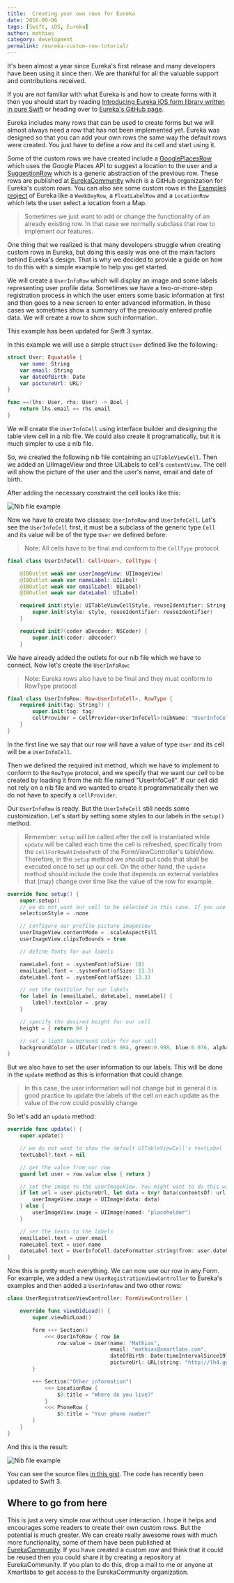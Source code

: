 ```yaml
---
title:  Creating your own rows for Eureka
date: 2016-09-06
tags: [Swift, iOS, Eureka]
author: mathias
category: development
permalink: /eureka-custom-row-tutorial/
---
```


It's been almost a year since Eureka's first release and many developers have been using it since then. We are thankful for all the valuable support and contributions received.

If you are not familiar with what Eureka is and how to create forms with it then you should start by reading [Introducing Eureka iOS form library written in pure Swift](https://blog.xmartlabs.com/2015/09/29/Introducing-Eureka-iOS-form-library-written-in-pure-Swift/) or heading over to [Eureka's GitHub page](https://github.com/xmartlabs/Eureka).

Eureka includes many rows that can be used to create forms but we will almost always need a row that has not been implemented yet. Eureka was designed so that you can add your own rows the same way the default rows were created. You just have to define a row and its cell and start using it.

Some of the custom rows we have created include a [GooglePlacesRow] which uses the Google Places API to suggest a location to the user and a [SuggestionRow] which is a generic abstraction of the previous row. These rows are published at [EurekaCommunity] which is a GitHub organization for Eureka's custom rows. You can also see some custom rows in the [Examples project](https://github.com/xmartlabs/Eureka#example-project) of Eureka like a `WeekDayRow`, a `FloatLabelRow` and a `LocationRow` which lets the user select a location from a Map.

> Sometimes we just want to add or change the functionality of an already existing row. In that case we normally subclass that row to implement our features.

One thing that we realized is that many developers struggle when creating custom rows in Eureka, but doing this easily was one of the main factors behind Eureka's design. That is why we decided to provide a guide on how to do this with a simple example to help you get started.

We will create a `UserInfoRow` which will display an image and some labels representing user profile data. Sometimes we have a two-or-more-step registration process in which the user enters some basic information at first and then goes to a new screen to enter advanced information. In these cases we sometimes show a summary of the previously entered profile data. We will create a row to show such information.

This example has been updated for Swift 3 syntax.

In this example we will use a simple struct `User` defined like the following:

```swift
struct User: Equatable {
    var name: String
    var email: String
    var dateOfBirth: Date
    var pictureUrl: URL?
}

func ==(lhs: User, rhs: User) -> Bool {
    return lhs.email == rhs.email
}
```

We will create the `UserInfoCell` using interface builder and designing the table view cell in a nib file. We could also create it programatically, but it is much simpler to use a nib file.

So, we created the following nib file containing an `UITableViewCell`. Then we added an UIImageView and three UILabels to cell's `contentView`. The cell will show the picture of the user and the user's name, email and date of birth.

After adding the necessary constraint the cell looks like this:

![Nib file example](/images/eureka-custom-row/nib-file-example.png)

Now we have to create two classes: `UserInfoRow` and `UserInfoCell`. Let's see the `UserInfoCell` first, it must be a subclass of the generic type `Cell` and its value will be of the type `User` we defined before:

> Note: All cells have to be final and conform to the `CellType` protocol.


```swift
final class UserInfoCell: Cell<User>, CellType {

    @IBOutlet weak var userImageView: UIImageView!
    @IBOutlet weak var nameLabel: UILabel!
    @IBOutlet weak var emailLabel: UILabel!
    @IBOutlet weak var dateLabel: UILabel!

    required init(style: UITableViewCellStyle, reuseIdentifier: String?) {
        super.init(style: style, reuseIdentifier: reuseIdentifier)
    }

    required init?(coder aDecoder: NSCoder) {
        super.init(coder: aDecoder)
    }
```

We have already added the outlets for our nib file which we have to connect. Now let's create the `UserInfoRow`:

> Note: Eureka rows also have to be final and they must conform to RowType protocol

```swift
final class UserInfoRow: Row<UserInfoCell>, RowType {
    required init(tag: String?) {
        super.init(tag: tag)
        cellProvider = CellProvider<UserInfoCell>(nibName: "UserInfoCell")
    }
}
```

In the first line we say that our row will have a value of type `User` and its cell will be a `UserInfoCell`.

Then we defined the required init method, which we have to implement to conform to the `RowType` protocol, and we specify that we want our cell to be created by loading it from the nib file named "UserInfoCell". If our cell did not rely on a nib file and we wanted to create it programmatically then we do not have to specify a `cellProvider`.

Our `UserInfoRow` is ready. But the `UserInfoCell` still needs some customization. Let's start by setting some styles to our labels in the `setup()` method.

> Remember: `setup` will be called after the cell is instantiated while `update` will be called each time the cell is refreshed, specifically from the `cellForRowAtIndexPath` of the FormViewController's tableView. Therefore, in the `setup` method we should put code that shall be executed once to set up our cell. On the other hand, the `update` method should include the code that depends on external variables that (may) change over time like the value of the row for example.


```swift
override func setup() {
    super.setup()
    // we do not want our cell to be selected in this case. If you use such a cell in a list then you might want to change this.
    selectionStyle = .none

    // configure our profile picture imageView
    userImageView.contentMode = .scaleAspectFill
    userImageView.clipsToBounds = true

    // define fonts for our labels

    nameLabel.font = .systemFont(ofSize: 18)
    emailLabel.font = .systemFont(ofSize: 13.3)
    dateLabel.font = .systemFont(ofSize: 13.3)

    // set the textColor for our labels
    for label in [emailLabel, dateLabel, nameLabel] {
        label?.textColor = .gray
    }

    // specify the desired height for our cell
    height = { return 94 }

    // set a light background color for our cell
    backgroundColor = UIColor(red:0.984, green:0.988, blue:0.976, alpha:1.00)
}
```

But we also have to set the user information to our labels. This will be done in the `update` method as this is information that could change.

> In this case, the user information will not change but in general it is good practice to update the labels of the cell on each update as the value of the row could possibly change

So let's add an `update` method:

```swift
override func update() {
    super.update()

    // we do not want to show the default UITableViewCell's textLabel
    textLabel?.text = nil

    // get the value from our row
    guard let user = row.value else { return }

    // set the image to the userImageView. You might want to do this with AlamofireImage or another similar framework in a real project
    if let url = user.pictureUrl, let data = try? Data(contentsOf: url) {
        userImageView.image = UIImage(data: data)
    } else {
        userImageView.image = UIImage(named: "placeholder")
    }

    // set the texts to the labels
    emailLabel.text = user.email
    nameLabel.text = user.name
    dateLabel.text = UserInfoCell.dateFormatter.string(from: user.dateOfBirth)
}
```

Now this is pretty much everything. We can now use our row in any Form. For example, we added a new `UserRegistrationViewController` to Eureka's examples and then added a `UserInfoRow` and two other rows:

```swift
class UserRegistrationViewController: FormViewController {

    override func viewDidLoad() {
        super.viewDidLoad()

        form +++ Section()
            <<< UserInfoRow { row in
                row.value = User(name: "Mathias",
                                 email: "mathias@xmartlabs.com",
                                 dateOfBirth: Date(timeIntervalSince1970: 712119600),
                                 pictureUrl: URL(string: "http://lh4.ggpht.com/VpeucXbRtK2pmVY6At76vU45Q7YWXB6kz25Sm_JKW1tgfmJDP3gSAlDwowjGEORSM-EW=w300"))
        }

        +++ Section("Other information")
            <<< LocationRow {
                $0.title = "Where do you live?"
            }
            <<< PhoneRow {
                $0.title = "Your phone number"
        }
    }
}
```

And this is the result:

![Nib file example](/images/eureka-custom-row/user-info-cell.png)


You can see the source files [in this gist](https://gist.github.com/mats-claassen/7add73434216ee9cd70309c7e8deba31). The code has recently been updated to Swift 3.

## Where to go from here

This is just a very simple row without user interaction. I hope it helps and encourages some readers to create their own custom rows. But the potential is much greater. We can create really awesome rows with much more functionality, some of them have been published at [EurekaCommunity]. If you have created a custom row and think that it could be reused then you could share it by creating a repository at EurekaCommunity. If you plan to do this, drop a mail to me or anyone at Xmartlabs to get access to the EurekaCommunity organization.


[SuggestionRow]:        https://github.com/EurekaCommunity/SuggestionRow
[GooglePlacesRow]:      https://github.com/EurekaCommunity/GooglePlacesRow
[EurekaCommunity]:      https://github.com/EurekaCommunity
